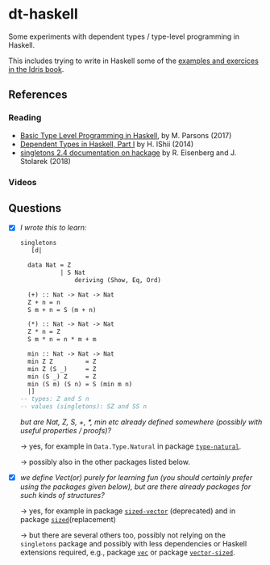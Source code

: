 # dt-haskell

Some experiments with dependent types / type-level programming in Haskell.

This includes trying to write in Haskell some of the [examples and exercices in the Idris book](https://github.com/pascalpoizat/idris-book).

## References

### Reading

- [Basic Type Level Programming in Haskell](http://www.parsonsmatt.org/2017/04/26/basic_type_level_programming_in_haskell.html), by M. Parsons (2017)
- [Dependent Types in Haskell, Part I](https://www.schoolofhaskell.com/user/konn/prove-your-haskell-for-great-safety/dependent-types-in-haskell) by H. IShii (2014)
- [singletons 2.4 documentation on hackage](https://hackage.haskell.org/package/singletons) by R. Eisenberg and J. Stolarek (2018)

### Videos

## Questions

- [x] *I wrote this to learn:*

	```haskell
	singletons
	   [d|
	
	  data Nat = Z
	           | S Nat
	               deriving (Show, Eq, Ord)
	
	  (+) :: Nat -> Nat -> Nat
	  Z + n = n
	  S m + n = S (m + n)
	
	  (*) :: Nat -> Nat -> Nat
	  Z * n = Z
	  S m * n = n * m + m
	
	  min :: Nat -> Nat -> Nat
	  min Z Z         = Z
	  min Z (S _)     = Z
	  min (S _) Z     = Z
	  min (S m) (S n) = S (min m n)
	  |]
	-- types: Z and S n
	-- values (singletons): SZ and SS n
	```

	*but are Nat, Z, S, +, \*, min etc already defined somewhere (possibly with useful properties / proofs)?*
  
  &rightarrow; yes, for example in `Data.Type.Natural` in package [`type-natural`](https://hackage.haskell.org/package/type-natural).
  
  &rightarrow; possibly also in the other packages listed below.

- [x] *we define Vect(or) purely for learning fun (you should certainly prefer using the packages given below), but are there already packages for such kinds of structures?*

  &rightarrow; yes, for example in package [`sized-vector`](https://github.com/konn/sized-vector) (deprecated) and in package [`sized`](https://github.com/konn/sized)(replacement)
  
  &rightarrow; but there are several others too, possibly not relying on the `singletons` package and possibly with less dependencies or Haskell extensions required, e.g., package [`vec`](https://hackage.haskell.org/package/vec) or package [`vector-sized`](https://hackage.haskell.org/package/vector-sized).
